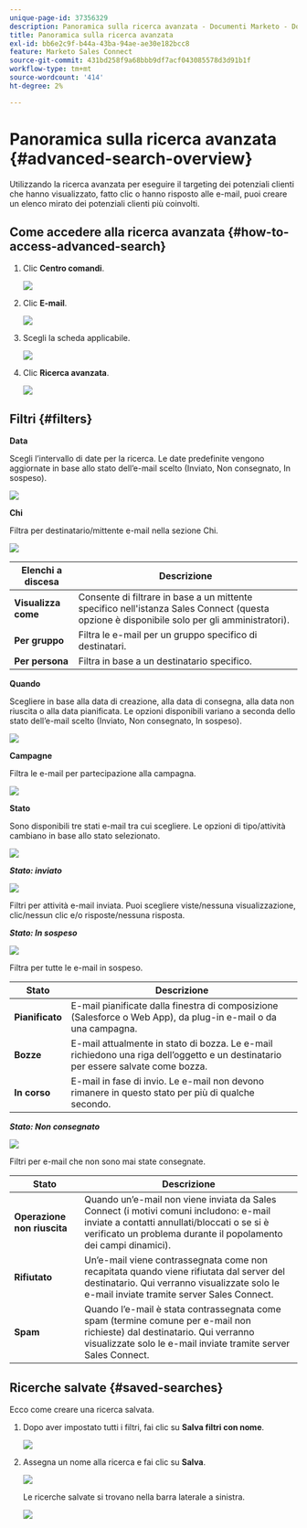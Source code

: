 ```yaml
---
unique-page-id: 37356329
description: Panoramica sulla ricerca avanzata - Documenti Marketo - Documentazione del prodotto
title: Panoramica sulla ricerca avanzata
exl-id: bb6e2c9f-b44a-43ba-94ae-ae30e182bcc8
feature: Marketo Sales Connect
source-git-commit: 431bd258f9a68bbb9df7acf043085578d3d91b1f
workflow-type: tm+mt
source-wordcount: '414'
ht-degree: 2%

---
```


# Panoramica sulla ricerca avanzata {#advanced-search-overview}

Utilizzando la ricerca avanzata per eseguire il targeting dei potenziali clienti che hanno visualizzato, fatto clic o hanno risposto alle e-mail, puoi creare un elenco mirato dei potenziali clienti più coinvolti.

## Come accedere alla ricerca avanzata {#how-to-access-advanced-search}

1. Clic **Centro comandi**.

   ![](assets/one.png)

1. Clic **E-mail**.

   ![](assets/two.png)

1. Scegli la scheda applicabile.

   ![](assets/three.png)

1. Clic **Ricerca avanzata**.

   ![](assets/four.png)

## Filtri {#filters}

**Data**

Scegli l’intervallo di date per la ricerca. Le date predefinite vengono aggiornate in base allo stato dell’e-mail scelto (Inviato, Non consegnato, In sospeso).

![](assets/date.png)

**Chi**

Filtra per destinatario/mittente e-mail nella sezione Chi.

![](assets/who.png)

| Elenchi a discesa | Descrizione |
|---|---|
| **Visualizza come** | Consente di filtrare in base a un mittente specifico nell&#39;istanza Sales Connect (questa opzione è disponibile solo per gli amministratori). |
| **Per gruppo** | Filtra le e-mail per un gruppo specifico di destinatari. |
| **Per persona** | Filtra in base a un destinatario specifico. |

**Quando**

Scegliere in base alla data di creazione, alla data di consegna, alla data non riuscita o alla data pianificata. Le opzioni disponibili variano a seconda dello stato dell’e-mail scelto (Inviato, Non consegnato, In sospeso).

![](assets/when.png)

**Campagne**

Filtra le e-mail per partecipazione alla campagna.

![](assets/campaigns.png)

**Stato**

Sono disponibili tre stati e-mail tra cui scegliere. Le opzioni di tipo/attività cambiano in base allo stato selezionato.

![](assets/status.png)

***Stato: inviato***

![](assets/status-sent.png)

Filtri per attività e-mail inviata. Puoi scegliere viste/nessuna visualizzazione, clic/nessun clic e/o risposte/nessuna risposta.

***Stato: In sospeso***

![](assets/status-pending.png)

Filtra per tutte le e-mail in sospeso.

| Stato | Descrizione |
|---|---|
| **Pianificato** | E-mail pianificate dalla finestra di composizione (Salesforce o Web App), da plug-in e-mail o da una campagna. |
| **Bozze** | E-mail attualmente in stato di bozza. Le e-mail richiedono una riga dell’oggetto e un destinatario per essere salvate come bozza. |
| **In corso** | E-mail in fase di invio. Le e-mail non devono rimanere in questo stato per più di qualche secondo. |

***Stato: Non consegnato***

![](assets/status-undelivered.png)

Filtri per e-mail che non sono mai state consegnate.

| Stato | Descrizione |
|---|---|
| **Operazione non riuscita** | Quando un’e-mail non viene inviata da Sales Connect (i motivi comuni includono: e-mail inviate a contatti annullati/bloccati o se si è verificato un problema durante il popolamento dei campi dinamici). |
| **Rifiutato** | Un’e-mail viene contrassegnata come non recapitata quando viene rifiutata dal server del destinatario. Qui verranno visualizzate solo le e-mail inviate tramite server Sales Connect. |
| **Spam** | Quando l’e-mail è stata contrassegnata come spam (termine comune per e-mail non richieste) dal destinatario. Qui verranno visualizzate solo le e-mail inviate tramite server Sales Connect. |

## Ricerche salvate {#saved-searches}

Ecco come creare una ricerca salvata.

1. Dopo aver impostato tutti i filtri, fai clic su **Salva filtri con nome**.

   ![](assets/save-search-1.png)

1. Assegna un nome alla ricerca e fai clic su **Salva**.

   ![](assets/save-search-2.png)

   Le ricerche salvate si trovano nella barra laterale a sinistra.

   ![](assets/advanced-search-overview-15.png)
